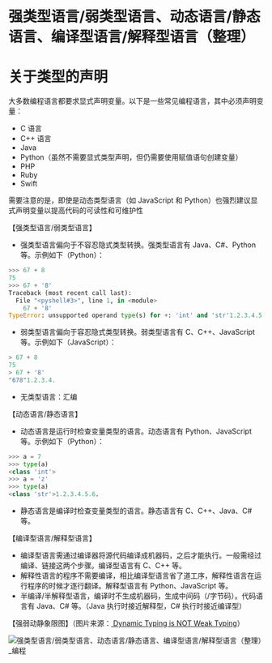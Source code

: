 # 强类型语言/弱类型语言、动态语言/静态语言、编译型语言/解释型语言（整理）

 





# 关于类型的声明

大多数编程语言都要求显式声明变量。以下是一些常见编程语言，其中必须声明变量：

- C 语言
- C++ 语言
- Java
- Python（虽然不需要显式类型声明，但仍需要使用赋值语句创建变量）
- PHP
- Ruby
- Swift

需要注意的是，即使是动态类型语言（如 JavaScript 和 Python）也强烈建议显式声明变量以提高代码的可读性和可维护性







【强类型语言/弱类型语言】

- 强类型语言偏向于不容忍隐式类型转换。强类型语言有 Java、C#、Python 等。示例如下（Python）：

```python
>>> 67 + 8
75
>>> 67 + '8'
Traceback (most recent call last):
  File "<pyshell#3>", line 1, in <module>
    67 + '8'
TypeError: unsupported operand type(s) for +: 'int' and 'str'1.2.3.4.5.6.7.
```

- 弱类型语言偏向于容忍隐式类型转换。弱类型语言有 C、C++、JavaScript 等。示例如下（JavaScript）：

```js
> 67 + 8
75
> 67 + '8'
"678"1.2.3.4.
```

- 无类型语言：汇编



【动态语言/静态语言】

- 动态语言是运行时检查变量类型的语言。动态语言有 Python、JavaScript 等。示例如下（Python）：

```python
>>> a = 7
>>> type(a)
<class 'int'>
>>> a = 'z'
>>> type(a)
<class 'str'>1.2.3.4.5.6.
```

- 静态语言是编译时检查变量类型的语言。静态语言有 C、C++、Java、C# 等。



【编译型语言/解释型语言】

- 编译型语言需通过编译器将源代码编译成机器码，之后才能执行。一般需经过编译、链接这两个步骤。编译型语言有 C、C++ 等。
- 解释性语言的程序不需要编译，相比编译型语言省了道工序，解释性语言在运行程序的时候才逐行翻译。解释型语言有 Python、JavaScript 等。
- 半编译/半解释型语言，编译时不生成机器码，生成中间码（/字节码）。代码语言有 Java、C# 等。（Java 执行时接近解释型，C# 执行时接近编译型）



【强弱动静象限图】（图片来源：[ Dynamic Typing is NOT Weak Typing](https://blogs.agilefaqs.com/2011/07/11/dynamic-typing-is-not-weak-typing/)）

![强类型语言/弱类型语言、动态语言/静态语言、编译型语言/解释型语言（整理）_编程](http://s2.51cto.com/images/20180319/1521444757393401.png?x-oss-process=image/watermark,size_16,text_QDUxQ1RP5Y2a5a6i,color_FFFFFF,t_30,g_se,x_10,y_10,shadow_20,type_ZmFuZ3poZW5naGVpdGk=)